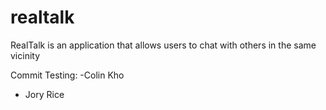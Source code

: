realtalk
========

RealTalk is an application that allows users to chat with others in the same vicinity

Commit Testing:
-Colin Kho
- Jory Rice